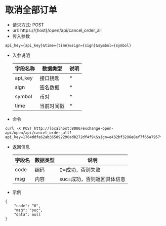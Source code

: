 # 取消全部订单
- 请求方式: POST
- url: https://{host}/open/api/cancel_order_all
- 传入参数 
```
api_key={api_key}&time={time}&sign={sign}&symbol={symbol}
```
- 入参说明

  | 字段名称 | 数据类型 | 说明 |
  | --- | --- | --- |
  | api_key | 接口钥匙 | * |
  | sign | 签名数据 | * |
  | symbol | 币对 | * |
  | time | 当前时间戳 | * |

- 命令
```
curl -X POST http://localhost:8080/exchange-open-api/open/api/cancel_order_all?api_key=1764ddfe62ab365092296ad8272df4f9\&sign=e432bf3286e8af7f65a7957f8b659dc3\&time=1554185838\&symbol=mkreth
```

- 返回信息

    | 字段名 | 数据类型 | 说明 |
    | --- | --- | --- |
    | code | 编码 | 0=成功，否则失败 |
    | msg | 内容 | suc=成功，否则返回具体信息 |
    
- 示例
```
{
	"code": "0",
	"msg": "suc",
	"data": null
}
```
